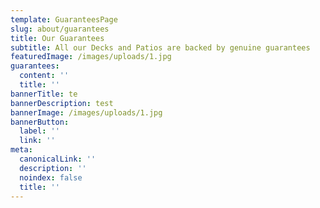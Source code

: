 ```yaml
---
template: GuaranteesPage
slug: about/guarantees
title: Our Guarantees
subtitle: All our Decks and Patios are backed by genuine guarantees
featuredImage: /images/uploads/1.jpg
guarantees:
  content: ''
  title: ''
bannerTitle: te
bannerDescription: test
bannerImage: /images/uploads/1.jpg
bannerButton:
  label: ''
  link: ''
meta:
  canonicalLink: ''
  description: ''
  noindex: false
  title: ''
---
```


